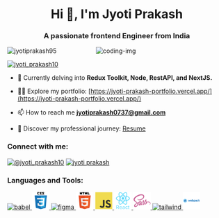<h1 align="center">Hi 👋, I'm Jyoti Prakash</h1>
<h3 align="center">A passionate frontend Engineer from India</h3>
<img align="right" alt="coding-img" width="300" src="https://miro.medium.com/v2/resize:fit:679/1*qdAW1TjCN57h1lbuuzvchg.gif">

<p align="left"> <img src="https://komarev.com/ghpvc/?username=jyotiprakash95&label=Profile%20views&color=0e75b6&style=flat" alt="jyotiprakash95" /> </p>

<p align="left"> <a href="https://twitter.com/@jyoti_prakash10" target="blank"><img src="https://img.shields.io/twitter/follow/jyoti_prakash10?logo=twitter&style=for-the-badge" alt="jyoti_prakash10" /></a> </p>

- 🌱 Currently delving into **Redux Toolkit, Node, RestAPI, and NextJS.**

- 👨‍💻 Explore my portfolio: [https://jyoti-prakash-portfolio.vercel.app/](https://jyoti-prakash-portfolio.vercel.app/)

- 📫 How to reach me **jyotiprakash0737@gmail.com**

- 📄 Discover my professional journey: [Resume](https://drive.google.com/file/d/1w71OJdzTp4c-a1sD8SyJzmdnXTOzI89Y/view?usp=sharing)

<h3 align="left">Connect with me:</h3>
<p align="left">
<a href="https://twitter.com/@jyoti_prakash10" target="blank"><img align="center" src="https://raw.githubusercontent.com/rahuldkjain/github-profile-readme-generator/master/src/images/icons/Social/twitter.svg" alt="@jyoti_prakash10" height="30" width="40" /></a>
<a href="https://linkedin.com/in/jyoti-prakash-8287151bb/" target="blank"><img align="center" src="https://raw.githubusercontent.com/rahuldkjain/github-profile-readme-generator/master/src/images/icons/Social/linked-in-alt.svg" alt="jyoti prakash" height="30" width="40" /></a>
</p>

<h3 align="left">Languages and Tools:</h3>
<p align="left"> <a href="https://babeljs.io/" target="_blank" rel="noreferrer"> <img src="https://www.vectorlogo.zone/logos/babeljs/babeljs-icon.svg" alt="babel" width="40" height="40"/> </a> <a href="https://www.w3schools.com/css/" target="_blank" rel="noreferrer"> <img src="https://raw.githubusercontent.com/devicons/devicon/master/icons/css3/css3-original-wordmark.svg" alt="css3" width="40" height="40"/> </a> <a href="https://www.figma.com/" target="_blank" rel="noreferrer"> <img src="https://www.vectorlogo.zone/logos/figma/figma-icon.svg" alt="figma" width="40" height="40"/> </a> <a href="https://www.w3.org/html/" target="_blank" rel="noreferrer"> <img src="https://raw.githubusercontent.com/devicons/devicon/master/icons/html5/html5-original-wordmark.svg" alt="html5" width="40" height="40"/> </a> <a href="https://developer.mozilla.org/en-US/docs/Web/JavaScript" target="_blank" rel="noreferrer"> <img src="https://raw.githubusercontent.com/devicons/devicon/master/icons/javascript/javascript-original.svg" alt="javascript" width="40" height="40"/> </a> <a href="https://reactjs.org/" target="_blank" rel="noreferrer"> <img src="https://raw.githubusercontent.com/devicons/devicon/master/icons/react/react-original-wordmark.svg" alt="react" width="40" height="40"/> </a> <a href="https://sass-lang.com" target="_blank" rel="noreferrer"> <img src="https://raw.githubusercontent.com/devicons/devicon/master/icons/sass/sass-original.svg" alt="sass" width="40" height="40"/> </a> <a href="https://tailwindcss.com/" target="_blank" rel="noreferrer"> <img src="https://www.vectorlogo.zone/logos/tailwindcss/tailwindcss-icon.svg" alt="tailwind" width="40" height="40"/> </a> <a href="https://webpack.js.org" target="_blank" rel="noreferrer"> <img src="https://raw.githubusercontent.com/devicons/devicon/d00d0969292a6569d45b06d3f350f463a0107b0d/icons/webpack/webpack-original-wordmark.svg" alt="webpack" width="40" height="40"/> </a> </p>

